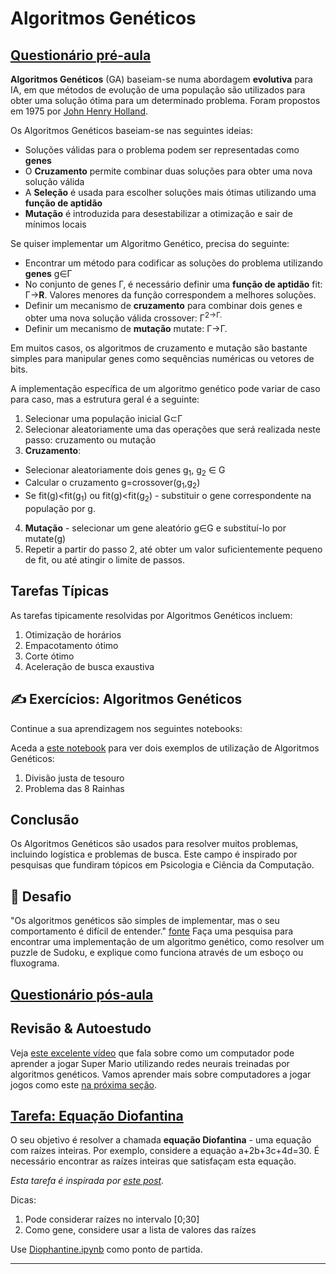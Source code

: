 <!--
CO_OP_TRANSLATOR_METADATA:
{
  "original_hash": "6bbd632dfe6c62e5f66bb51fd78c174a",
  "translation_date": "2025-09-23T13:38:32+00:00",
  "source_file": "lessons/6-Other/21-GeneticAlgorithms/README.md",
  "language_code": "pt"
}
-->
# Algoritmos Genéticos

## [Questionário pré-aula](https://ff-quizzes.netlify.app/en/ai/quiz/41)

**Algoritmos Genéticos** (GA) baseiam-se numa abordagem **evolutiva** para IA, em que métodos de evolução de uma população são utilizados para obter uma solução ótima para um determinado problema. Foram propostos em 1975 por [John Henry Holland](https://wikipedia.org/wiki/John_Henry_Holland).

Os Algoritmos Genéticos baseiam-se nas seguintes ideias:

* Soluções válidas para o problema podem ser representadas como **genes**
* O **Cruzamento** permite combinar duas soluções para obter uma nova solução válida
* A **Seleção** é usada para escolher soluções mais ótimas utilizando uma **função de aptidão**
* **Mutação** é introduzida para desestabilizar a otimização e sair de mínimos locais

Se quiser implementar um Algoritmo Genético, precisa do seguinte:

 * Encontrar um método para codificar as soluções do problema utilizando **genes** g&in;&Gamma;
 * No conjunto de genes &Gamma;, é necessário definir uma **função de aptidão** fit: &Gamma;&rightarrow;**R**. Valores menores da função correspondem a melhores soluções.
 * Definir um mecanismo de **cruzamento** para combinar dois genes e obter uma nova solução válida crossover: &Gamma;<sup>2</sub>&rightarrow;&Gamma;.
 * Definir um mecanismo de **mutação** mutate: &Gamma;&rightarrow;&Gamma;.

Em muitos casos, os algoritmos de cruzamento e mutação são bastante simples para manipular genes como sequências numéricas ou vetores de bits.

A implementação específica de um algoritmo genético pode variar de caso para caso, mas a estrutura geral é a seguinte:

1. Selecionar uma população inicial G&subset;&Gamma;
2. Selecionar aleatoriamente uma das operações que será realizada neste passo: cruzamento ou mutação
3. **Cruzamento**:
  * Selecionar aleatoriamente dois genes g<sub>1</sub>, g<sub>2</sub> &in; G
  * Calcular o cruzamento g=crossover(g<sub>1</sub>,g<sub>2</sub>)
  * Se fit(g)<fit(g<sub>1</sub>) ou fit(g)<fit(g<sub>2</sub>) - substituir o gene correspondente na população por g.
4. **Mutação** - selecionar um gene aleatório g&in;G e substituí-lo por mutate(g)
5. Repetir a partir do passo 2, até obter um valor suficientemente pequeno de fit, ou até atingir o limite de passos.

## Tarefas Típicas

As tarefas tipicamente resolvidas por Algoritmos Genéticos incluem:

1. Otimização de horários
1. Empacotamento ótimo
1. Corte ótimo
1. Aceleração de busca exaustiva

## ✍️ Exercícios: Algoritmos Genéticos

Continue a sua aprendizagem nos seguintes notebooks:

Aceda a [este notebook](Genetic.ipynb) para ver dois exemplos de utilização de Algoritmos Genéticos:

1. Divisão justa de tesouro
1. Problema das 8 Rainhas

## Conclusão

Os Algoritmos Genéticos são usados para resolver muitos problemas, incluindo logística e problemas de busca. Este campo é inspirado por pesquisas que fundiram tópicos em Psicologia e Ciência da Computação.

## 🚀 Desafio

"Os algoritmos genéticos são simples de implementar, mas o seu comportamento é difícil de entender." [fonte](https://wikipedia.org/wiki/Genetic_algorithm) Faça uma pesquisa para encontrar uma implementação de um algoritmo genético, como resolver um puzzle de Sudoku, e explique como funciona através de um esboço ou fluxograma.

## [Questionário pós-aula](https://ff-quizzes.netlify.app/en/ai/quiz/42)

## Revisão & Autoestudo

Veja [este excelente vídeo](https://www.youtube.com/watch?v=qv6UVOQ0F44) que fala sobre como um computador pode aprender a jogar Super Mario utilizando redes neurais treinadas por algoritmos genéticos. Vamos aprender mais sobre computadores a jogar jogos como este [na próxima seção](../22-DeepRL/README.md).

## [Tarefa: Equação Diofantina](Diophantine.ipynb)

O seu objetivo é resolver a chamada **equação Diofantina** - uma equação com raízes inteiras. Por exemplo, considere a equação a+2b+3c+4d=30. É necessário encontrar as raízes inteiras que satisfaçam esta equação.

*Esta tarefa é inspirada por [este post](https://habr.com/post/128704/).*

Dicas:

1. Pode considerar raízes no intervalo [0;30]
1. Como gene, considere usar a lista de valores das raízes

Use [Diophantine.ipynb](Diophantine.ipynb) como ponto de partida.

---

